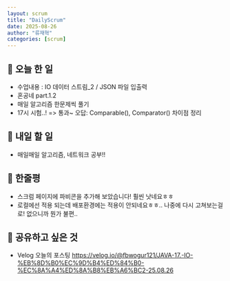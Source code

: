 ```yaml
---
layout: scrum
title: "DailyScrum"
date: 2025-08-26
author: "류재혁"
categories: [scrum]
---
```


## 📝 오늘 한 일
- 수업내용 : IO 데이터 스트림_2 / JSON 파일 입출력
- 혼공네 part.1.2
- 매일 알고리즘 한문제씩 풀기
- 17시 시험..! => 통과~
오답: Comparable(), Comparator() 차이점 정리

## 🎯 내일 할 일
- 매일매일 알고리즘, 네트워크 공부!!

## 💭 한줄평
- 스크럼 페이지에 파비콘을 추가해 보았습니다! 훨씬 낫네요ㅎㅎ
- 로컬에선 적용 되는데 배포환경에는 적용이 안되네요ㅎㅎ.. 나중에 다시 고쳐보는걸로! 없으니까 뭔가 불편..

## 🔗 공유하고 싶은 것
- Velog 오늘의 포스팅
https://velog.io/@fbwogur121/JAVA-17.-IO-%EB%8D%B0%EC%9D%B4%ED%84%B0-%EC%8A%A4%ED%8A%B8%EB%A6%BC2-25.08.26
